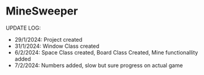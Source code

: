 # MineSweeper

UPDATE LOG:
- 29/1/2024: Project created
- 31/1/2024: Window Class created
- 6/2/2024: Space Class created, Board Class Created, Mine functionallity added
- 7/2/2024: Numbers added, slow but sure progress on actual game